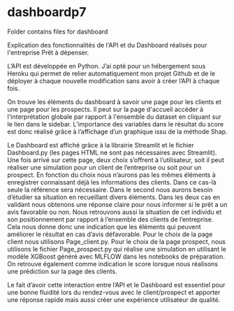 # dashboardp7
Folder contains files for dashboard

Explication des fonctionnalités de l'API et du Dashboard réalisés pour l'entreprise Prêt à dépenser.

L’API est développée en Python. J’ai opté pour un hébergement sous Heroku qui permet de relier automatiquement mon projet Github et de le déployer à chaque nouvelle modification sans avoir à créer l’API à chaque fois.

On trouve les éléments du dashboard à savoir une page pour les clients et une page pour les prospects.
Il peut sur la page d'accueil accéder à l'interprétation globale par rapport à l'ensemble du dataset en cliquant sur le lien  dans le sidebar. L’importance des variables dans le résultat du score est donc réalisé grâce à l’affichage d’un graphique issu de la méthode Shap.

Le Dashboard est affiché grâce à la librairie Streamlit et le fichier Dashboard.py (les pages HTML ne sont pas nécessaires avec Streamlit). Une fois arrivé sur cette page, deux choix s’offrent à l’utilisateur, soit il peut réaliser une simulation pour un client de l’entreprise ou soit pour un prospect. En fonction du choix nous n’aurons pas les mêmes éléments à enregistrer connaissant déjà les informations des clients. Dans ce cas-là seule la référence sera nécessaire. Dans le second nous aurons besoin d’étudier sa situation en recueillant divers éléments. Dans les deux cas en validant nous obtenons une réponse claire pour nous informer si le prêt a un avis favorable ou non. Nous retrouvons aussi la situation de cet individu et son positionnement par rapport à l’ensemble des clients de l’entreprise. Cela nous donne donc une indication que les éléments qui peuvent améliorer le résultat en cas d’avis défavorable. Pour le choix de la page client nous utilisons Page_client.py. Pour le choix de la page prospect, nous utilisons le fichier Page_prospect.py qui réalise une simulation en utilisant le modèle XGBoost généré avec MLFLOW dans les notebooks de préparation. On retrouve également comme indication le score lorsque nous réalisons une prédiction sur la page des clients.

Le fait d’avoir cette interaction entre l’API et le Dashboard est essentiel pour une bonne fluidité lors du rendez-vous avec le client/prospect et apporter une réponse rapide mais aussi créer une expérience utilisateur de qualité.
